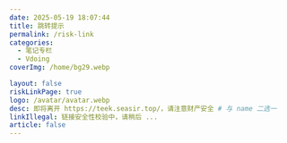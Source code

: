 ```yaml
---
date: 2025-05-19 18:07:44
title: 跳转提示
permalink: /risk-link
categories:
  - 笔记专栏
  - Vdoing
coverImg: /home/bg29.webp

layout: false
riskLinkPage: true
logo: /avatar/avatar.webp
desc: 即将离开 https://teek.seasir.top/，请注意财产安全 # 与 name 二选一
linkIllegal: 链接安全性校验中，请稍后 ...
article: false
---
```

